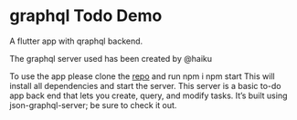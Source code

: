 # graphql Todo Demo

A flutter app with qraphql backend.

The graphql server used has been created by @haiku

To use the app please clone the [repo](https://github.com/r3dm1ke/todo-graphql-example.git) and
run npm i npm start
This will install all dependencies and start the server. This server is a basic to-do app back end that lets you create, query, and modify tasks. It’s built using json-graphql-server; be sure to check it out.
